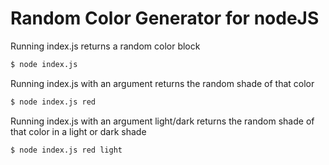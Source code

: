 # Random Color Generator for nodeJS

Running index.js returns a random color block

```bash
$ node index.js
```

Running index.js with an argument returns the random shade of that color

```bash
$ node index.js red
```

Running index.js with an argument light/dark returns the random shade of that color in a light or dark shade

```bash
$ node index.js red light
```
